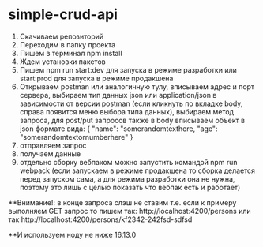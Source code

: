 # simple-crud-api

1. Скачиваем репозиторий
2. Переходим в папку проекта
3. Пишем в терминал npm install
4. Ждем установки пакетов
5. Пишем npm run start:dev для запуска в режиме разработки или start:prod для запуска в режиме продакшена
6. Открываем postman или аналогичную тулу, вписываем адрес и порт сервера, выбираем тип данных json или application/json в зависимости от версии postman (если кликнуть по вкладке body, справа появится меню выбора типа данных), выбираем метод запроса, для post/put запросов также в body вписываем объект в json формате вида: 
{
  "name": "somerandomtexthere,
  "age": "somerandomtextornumberhere"
}
7. отправляем запрос
8. получаем данные
9. отдельно сборку вебпаком можно запустить командой npm run webpack (если запускаем в режиме продакшена то сборка делается перед запуском сама, а для режима разработки она не нужна, поэтому это лишь с целью показать что вебпак есть и работает)

**Внимание!: в конце запроса слэш не ставим т.е. если к примеру выполняем GET запрос то пишем так: http://localhost:4200/persons
или так http://localhost:4200/persons/kf2342-242fsd-sdfsd

**И используем ноду не ниже 16.13.0
